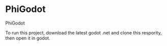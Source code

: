 # PhiGodot
PhiGodot

To run this project, download the latest godot .net and clone this respority, then open it in godot.
